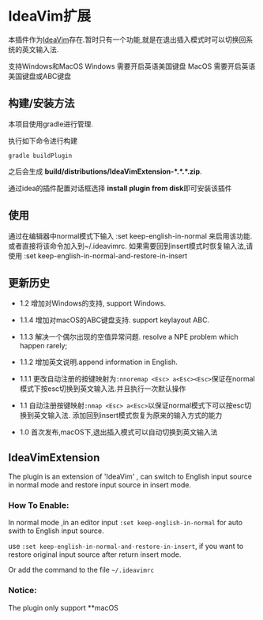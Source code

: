 # IdeaVim扩展

本插件作为[IdeaVim](https://plugins.jetbrains.com/plugin/164)存在.暂时只有一个功能,就是在退出插入模式时可以切换回系统的英文输入法.

支持Windows和MacOS
Windows 需要开启英语美国键盘
MacOS 需要开启英语美国键盘或ABC键盘

## 构建/安装方法

本项目使用gradle进行管理.

执行如下命令进行构建

```shell
gradle buildPlugin
```

之后会生成 **build/distributions/IdeaVimExtension-\*.\*.\*.zip**.

通过idea的插件配置对话框选择 **install plugin from disk**即可安装该插件

## 使用

通过在编辑器中normal模式下输入 :set keep-english-in-normal 来启用该功能.或者直接将该命令加入到~/.ideavimrc.
如果需要回到insert模式时恢复输入法,请使用 :set keep-english-in-normal-and-restore-in-insert

## 更新历史
* 1.2
  增加对Windows的支持, support Windows.
* 1.1.4
  增加对macOS的ABC键盘支持. support keylayout ABC.

* 1.1.3
  解决一个偶尔出现的空值异常问题. resolve a NPE problem which happen rarely;

* 1.1.2
  增加英文说明.append information in English.

* 1.1.1
  更改自动注册的按键映射为`:nnoremap <Esc> a<Esc><Esc>`保证在normal模式下按esc切换到英文输入法.并且执行一次默认操作

* 1.1
  自动注册按键映射`:nmap <Esc> a<Esc>`以保证normal模式下可以按esc切换到英文输入法.
  添加回到insert模式恢复为原来的输入方式的能力

* 1.0 
  首次发布,macOS下,退出插入模式可以自动切换到英文输入法



## IdeaVimExtension

The plugin is an extension of 'IdeaVim' , can switch to English input source in normal mode and restore input source in insert mode.

### How To Enable:

In normal mode ,in an editor input `:set keep-english-in-normal` for auto swith to English input source.

use `:set keep-english-in-normal-and-restore-in-insert`, if you want to restore original input source after return insert mode.

Or add the command to the file `~/.ideavimrc`

### Notice:

The plugin only support **macOS